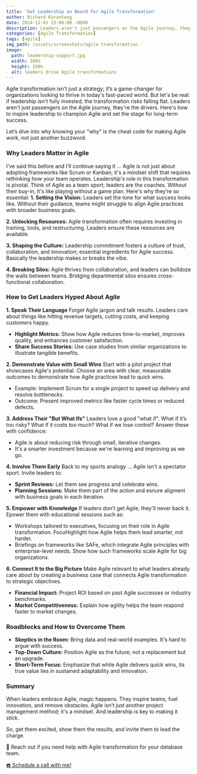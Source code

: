 ```yaml
---
title: 'Get Leadership on Board for Agile Transformation'
author: Richard Koranteng
date: 2024-12-01 15:00:00 -0600
description: Leaders aren't just passengers on the Agile journey, they're the drivers.
categories: [Agile Transformation]
tags: [agile]
img_path: /assets/screenshots/agile-transformation
image:
  path: leadership-support.jpg
  width: 100%
  height: 100%
  alt: leaders drive Agile transformations
---
```


Agile transformation isn't just a strategy; it’s a game-changer for organizations looking to thrive in today's fast-paced world. But let's be real: if leadership isn't fully invested, the transformation risks falling flat. Leaders aren't just passengers on the Agile journey, they're the drivers. Here's how to inspire leadership to champion Agile and set the stage for long-term success.

Let’s dive into why knowing your "why" is the cheat code for making Agile work, not just another buzzword.

### Why Leaders Matter in Agile
I've said this before and I'll continue saying it ... Agile is not just about adopting frameworks like Scrum or Kanban; it's a mindset shift that requires rethinking how your team operates. Leadership's role in this transformation is pivotal. Think of Agile as a team sport; leaders are the coaches. Without their buy-in, it's like playing without a game plan. Here's why they’re so essential:
**1. Setting the Vision:** Leaders set the tone for what success looks like. Without their guidance, teams might struggle to align Agile practices with broader business goals.

**2. Unlocking Resources:** Agile transformation often requires investing in training, tools, and restructuring. Leaders ensure these resources are available.

**3. Shaping the Culture:** Leadership commitment fosters a culture of trust, collaboration, and innovation; essential ingredients for Agile success. Basically the leadership makes or breaks the vibe. 

**4. Breaking Silos:** Agile thrives from collaboration, and leaders can bulldoze the walls between teams. Bridging departmental silos ensures cross-functional collaboration.

### How to Get Leaders Hyped About Agile
**1. Speak Their Language**
Forget Agile jargon and talk results. Leaders care about things like hitting revenue targets, cutting costs, and keeping customers happy.
* **Highlight Metrics:** Show how Agile reduces time-to-market, improves quality, and enhances customer satisfaction.
* **Share Success Stories:** Use case studies from similar organizations to illustrate tangible benefits.

**2. Demonstrate Value with Small Wins**
Start with a pilot project that showcases Agile's potential. Choose an area with clear, measurable outcomes to demonstrate how Agile practices lead to quick wins. 
* Example: Implement Scrum for a single project to speed up delivery and resolve bottlenecks.
* Outcome: Present improved metrics like faster cycle times or reduced defects.

**3. Address Their "But What Ifs"**
Leaders love a good "what if". What if it’s too risky? What if it costs too much? What if we lose control? Answer these with confidence:
* Agile is about reducing risk through small, iterative changes.
* It's a smarter investment because we're learning and improving as we go.

**4. Involve Them Early**
Back to my sports analogy ... Agile isn't a spectator sport. Invite leaders to:
* **Sprint Reviews:** Let them see progress and celebrate wins.
* **Planning Sessions:** Make them part of the action and esnure aligment with business goals in each iteration.

**5. Empower with Knowledge**
If leaders don’t get Agile, they'll never back it. Epower them with educational sessions such as:
* Workshops tailored to executives, focusing on their role in Agile transformation. FocuHighlight how Agile helps them lead smarter, not harder.
* Briefings on frameworks like SAFe, which integrate Agile principles with enterprise-level needs. Show how such frameworks scale Agile for big organizations.

**6. Connect It to the Big Picture**
Make Agile relevant to what leaders already care about by creating a business case that connects Agile transformation to strategic objectives.
* **Financial Impact:** Project ROI based on past Agile successes or industry benchmarks.
* **Market Competitiveness:** Explain how agility helps the team respond faster to market changes.

### Roadblocks and How to Overcome Them
* **Skeptics in the Room:** Bring data and real-world examples. It's hard to argue with success.
* **Top-Down Culture:** Position Agile as the future; not a replacement but an upgrade.
* **Short-Term Focus:** Emphasize that while Agile delivers quick wins, its true value lies in sustained adaptability and innovation.

### Summary
When leaders embrace Agile, magic happens. They inspire teams, fuel innovation, and remove obstacles. Agile isn’t just another project management method; it's a mindset. And leadership is key to making it stick.

So, get them excited, show them the results, and invite them to lead the charge.

🚀 Reach out if you need help with Agile transformation for your database team.

 [☎️ Schedule a call with me!](https://calendly.com/rkkoranteng/free-consultation)
